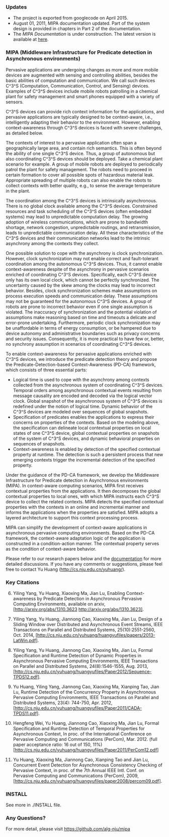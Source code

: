 ### Updates
 * The project is exported from googlecode on April 2015.
 * August 01, 2011, MIPA documentation updated. Part of the system design is provided in chapters in Part 2 of the documentation.
 * The _MIPA Documentation_ is under construction. The latest version is available at [here](http://cs.nju.edu.cn/yuhuang/huangyufiles/projects/mipa-development-documentation.pdf).

### MIPA (Middleware Infrastructure for Predicate detection in Asynchronous environments)
Pervasive applications are undergoing changes as more and more mobile devices are augmented with sensing and controlling abilities, besides the basic abilities of computation and communication. We call such devices C^3^S (Computation, Communication, Control, and Sensing) devices. Examples of C^3^S devices include mobile robots patrolling in a chemical plant for safety management and smart phones equipped with a variety of sensors.

C^3^S devices can provide rich context information for the applications, and pervasive applications are typically designed to be context-aware, i.e., intelligently adapting their behavior to the environment. However, enabling context-awareness through C^3^S devices is faced with severe challenges, as detailed below.

The contexts of interest to a pervasive application often span a geographically large area, and contain rich semantics. This is often beyond the ability of one single C^3^S device. Thus, a group of autonomous but also coordinating C^3^S devices should be deployed. Take a chemical plant scenario for example. A group of mobile robots are deployed to periodically patrol the plant for safety management. The robots need to proceed in certain formation to cover all possible spots of hazardous material leak. Appropriate spreading of multiple robots can also enable the robots to collect contexts with better quality, e.g., to sense the average temperature in the plant.

The coordination among the C^3^S devices is intrinsically asynchronous. There is no global clock available among the C^3^S devices. Constrained resources and task scheduling of the C^3^S devices (often embedded systems) may lead to unpredictable computation delay. The growing adoption of wireless communications, which are prone to bandwidth shortage, network congestion, unpredictable routings, and retransmission, leads to unpredictable communication delay. All these characteristics of the C^3^S devices and their communication networks lead to the intrinsic asynchrony among the contexts they collect.

One possible solution to cope with the asynchrony is clock synchronization. However, clock synchronization may not enable correct and fault-tolerant coordination among the autonomous C^3^S devices. Thus, it cannot enable context-awareness despite of the asynchrony in pervasive scenarios enriched of coordinating C^3^S devices. Specifically, each C^3^S device only has its own local clock, which cannot be perfectly synchronized. The uncertainty caused by the skew among the clocks may lead to incorrect behavior. Besides, clock synchronization schemes make assumptions on process execution speeds and communication delay. These assumptions may not be guaranteed for the autonomous C^3^S devices. A group of robots are prone to incorrect behavior even if one single assumption is violated. The inaccuracy of synchronization and the potential violation of assumptions make reasoning based on time and timeouts a delicate and error-prone undertaking. Furthermore, periodic clock synchronization may be unaffordable in terms of energy consumption, or be hampered due to device autonomy and administrative boundaries such as privacy concerns and security issues. Consequently, it is more practical to have few or, better, no synchrony assumption in scenarios of coordinating C^3^S devices.

To enable context-awareness for pervasive applications enriched with C^3^S devices, we introduce the predicate detection theory and propose the Predicate-Detection-based Context-Awareness (PD-CA) framework, which consists of three essential parts: 
  * Logical time is used to cope with the asynchrony among contexts collected from the asynchronous system of coordinating C^3^S devices. Temporal orders among asynchronous contextual events resulting from message causality are encoded and decoded via the logical vector clock. Global snapshot of the asynchronous system of C^3^S devices is redefined under the notion of logical time. Dynamic behavior of the C^3^S devices are modeled over sequences of global snapshots. 
  * Specification of predicates enables the applications to express their concerns on properties of the contexts. Based on the modeling above, the specification can delineate local contextual properties on local states of one C^3^S device, global contextual properties on snapshots of the system of C^3^S devices, and dynamic behavioral properties on sequences of snapshots. 
  * Context-awareness is enabled by detection of the specified contextual property at runtime. The detection is such a persistent process that new emerging contexts trigger the incremental detection of the specified property.

Under the guidance of the PD-CA framework, we develop the Middleware Infrastructure for Predicate detection in Asynchronous environments (MIPA). In context-aware computing scenarios, MIPA first receives contextual properties from the applications. It then decomposes the global contextual properties to local ones, with which MIPA instructs each C^3^S device to collect the related contexts. MIPA detects the specified contextual properties with the contexts in an online and incremental manner and informs the applications when the properties are satisfied. MIPA adopts a layered architecture to support this context processing process.

MIPA can simplify the development of context-aware applications in asynchronous pervasive computing environments. Based on the PD-CA framework, the context-aware adaptation logic of the application is constructed in a condition-action manner. The contextual property serves as the condition of context-aware behavior.

Please refer to our research papers below and the [documentation](http://cs.nju.edu.cn/yuhuang/huangyufiles/projects/mipa-development-documentation.pdf) for more detailed discussions. If you have any comments or suggestions, please feel free to contact Yu Huang (http://cs.nju.edu.cn/yuhuang/).

### Key Citations
6. Yiling Yang, Yu Huang, Xiaoxing Ma, Jian Lu, Enabling Context-awareness by Predicate Detection in Asynchronous Pervasive Computing Environments, available on arxiv, [http://arxiv.org/abs/1310.3623 http://arxiv.org/abs/1310.3623].

5. Yiling Yang, Yu Huang, Jiannong Cao, Xiaoxing Ma, Jian Lu, Design of a Sliding Window over Distributed and Asynchronous Event Streams, IEEE Transactions on Parallel and Distributed Systems, 25(10):2551-2560, Oct. 2014, [http://cs.nju.edu.cn/yuhuang/huangyufiles/papers/2013-LatWin.pdf].

4. Yiling Yang, Yu Huang, Jiannong Cao, Xiaoxing Ma, Jian Lu, Formal Specification and Runtime Detection of Dynamic Properties in Asynchronous Pervasive Computing Environments, IEEE Transactions on Parallel and Distributed Systems, 24(8):1546-1555, Aug. 2013, [http://cs.nju.edu.cn/yuhuang/huangyufiles/Paper2012/Sequence-TPDS12.pdf].

3. Yu Huang, Yiling Yang, Jiannong Cao, Xiaoxing Ma, Xianping Tao, Jian Lu, Runtime Detection of the Concurrency Property in Asynchronous Pervasive Computing Environments, IEEE Transactions on Parallel and Distributed Systems, 23(4): 744-750, Apr. 2012, [http://cs.nju.edu.cn/yuhuang/huangyufiles/Paper2011/CADA-TPDS11.pdf].

2. Hengfeng Wei, Yu Huang, Jiannong Cao, Xiaoxing Ma, Jian Lu, Formal Specification and Runtime Detection of Temporal Properties for Asynchronous Context, In proc. of the International Conference on Pervasive Computing and Communications (PerCom), Mar. 2012. (full paper acceptance ratio: 16 out of 150, 11%) [http://cs.nju.edu.cn/yuhuang/huangyufiles/Paper2011/PerCom12.pdf]

1. Yu Huang, Xiaoxing Ma, Jiannong Cao, Xianping Tao and Jian Lu, Concurrent Event Detection for Asynchronous Consistency Checking of Pervasive Context, in proc. of the 7th Annual IEEE Intl. Conf. on Pervasive Computing and Communications (PerCom), 2009, [http://cs.nju.edu.cn/yuhuang/huangyufiles/paper2008/percom09.pdf].

### INSTALL
  See more in ./INSTALL file.

### Any Questions?
For more detail, please visit https://github.com/alg-nju/mipa